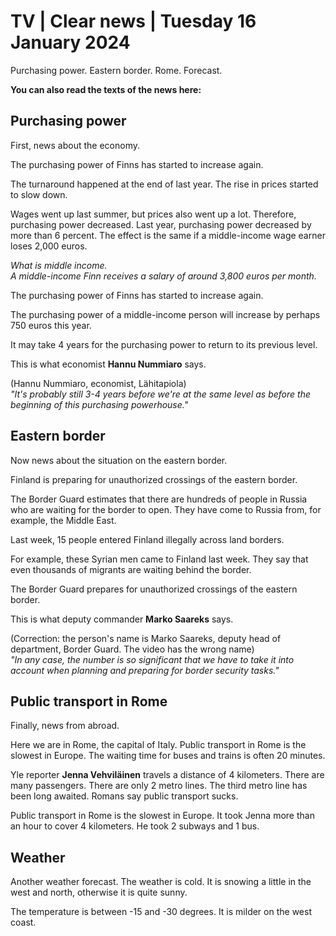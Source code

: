 # TV \| Clear news \| Tuesday 16 January 2024

Purchasing power. Eastern border. Rome. Forecast.

**You can also read the texts of the news here:**

## Purchasing power

First, news about the economy.

The purchasing power of Finns has started to increase again.

The turnaround happened at the end of last year. The rise in prices started to slow down.

Wages went up last summer, but prices also went up a lot. Therefore, purchasing power decreased. Last year, purchasing power decreased by more than 6 percent. The effect is the same if a middle-income wage earner loses 2,000 euros.

*What is middle income.\
A middle-income Finn receives a salary of around 3,800 euros per month.*

The purchasing power of Finns has started to increase again.

The purchasing power of a middle-income person will increase by perhaps 750 euros this year.

It may take 4 years for the purchasing power to return to its previous level.

This is what economist **Hannu Nummiaro** says.

(Hannu Nummiaro, economist, Lähitapiola)\
*"It's probably still 3-4 years before we're at the same level as before the beginning of this purchasing powerhouse."*

## Eastern border

Now news about the situation on the eastern border.

Finland is preparing for unauthorized crossings of the eastern border.

The Border Guard estimates that there are hundreds of people in Russia who are waiting for the border to open. They have come to Russia from, for example, the Middle East.

Last week, 15 people entered Finland illegally across land borders.

For example, these Syrian men came to Finland last week. They say that even thousands of migrants are waiting behind the border.

The Border Guard prepares for unauthorized crossings of the eastern border.

This is what deputy commander **Marko Saareks** says.

(Correction: the person's name is Marko Saareks, deputy head of department, Border Guard. The video has the wrong name)\
*"In any case, the number is so significant that we have to take it into account when planning and preparing for border security tasks."*

## Public transport in Rome

Finally, news from abroad.

Here we are in Rome, the capital of Italy. Public transport in Rome is the slowest in Europe. The waiting time for buses and trains is often 20 minutes.

Yle reporter **Jenna Vehviläinen** travels a distance of 4 kilometers. There are many passengers. There are only 2 metro lines. The third metro line has been long awaited. Romans say public transport sucks.

Public transport in Rome is the slowest in Europe. It took Jenna more than an hour to cover 4 kilometers. He took 2 subways and 1 bus.

## Weather

Another weather forecast. The weather is cold. It is snowing a little in the west and north, otherwise it is quite sunny.

The temperature is between -15 and -30 degrees. It is milder on the west coast.
